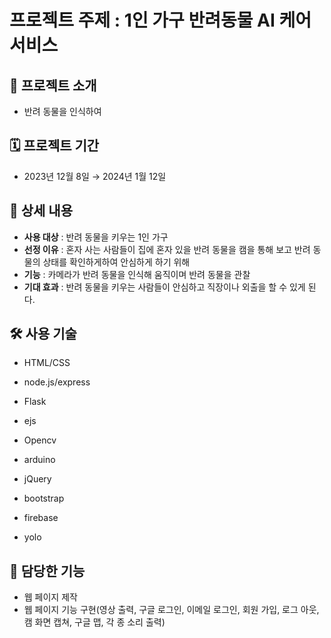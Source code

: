 # 프로젝트 주제 : 1인 가구 반려동물 AI 케어 서비스

## 📖 프로젝트 소개

- 반려 동물을 인식하여

## 🗓️ 프로젝트 기간

- 2023년 12월 8일 → 2024년 1월 12일


## 📗 상세 내용

- **사용 대상** : 반려 동물을 키우는 1인 가구
- **선정 이유** : 혼자 사는 사람들이 집에 혼자 있을 반려 동물을 캠을 통해 보고 반려 동물의 상태를 확인하게하여 안심하게 하기 위해
- **기능** : 카메라가 반려 동물을 인식해 움직이며 반려 동물을 관찰
- **기대 효과** : 반려 동물을 키우는 사람들이 안심하고 직장이나 외출을 할 수 있게 된다.

## 🛠️ 사용 기술

- HTML/CSS
- node.js/express
- Flask
- ejs
- Opencv

- arduino
- jQuery
- bootstrap
- firebase
- yolo

## 🔧 담당한 기능

- 웹 페이지 제작
- 웹 페이지 기능 구현(영상 출력, 구글 로그인, 이메일 로그인, 회원 가입, 로그 아웃, 캠 화면 캡쳐, 구글 맵, 각 종 소리 출력)
